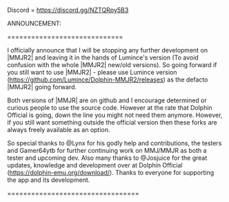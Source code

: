 Discord = https://discord.gg/NZTQRpy5B3

ANNOUNCEMENT:

=============================

I officially announce that I will be stopping any further development on |MMJR2| and leaving it in the hands of Lumince's version (To avoid confusion with the whole |MMJR2| new/old versions). So going forward if you still want to use |MMJR2| - please use Lumince version (https://github.com/Lumince/Dolphin-MMJR2/releases) as the defacto |MMJR2| going forward.

Both versions of |MMJR| are on github and I encourage determined or curious people to use the source code. However at the rate that Dolphin Official is going, down the line you might not need them anymore. However, if you still want something outside the official version then these forks are always freely available as an option.

So special thanks to @Lynx for his godly help and contributions, the testers and Gamer64ytb for further continuing work on MMJ/MMJR as both a tester and upcoming dev. Also many thanks to @Josjuice for the great updates, knowledge and development over at Dolphin Official (https://dolphin-emu.org/download/). Thanks to everyone for supporting the app and its development.

=================================
